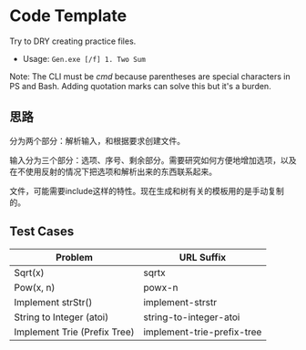 # Code Template

Try to DRY creating practice files.

* Usage: `Gen.exe [/f] 1. Two Sum`

Note: The CLI must be *cmd* because parentheses are special characters in PS and Bash. Adding quotation marks can solve this but it's a burden.

## 思路

分为两个部分：解析输入，和根据要求创建文件。

输入分为三个部分：选项、序号、剩余部分。需要研究如何方便地增加选项，以及在不使用反射的情况下把选项和解析出来的东西联系起来。

文件，可能需要include这样的特性。现在生成和树有关的模板用的是手动复制的。

## Test Cases

Problem|URL Suffix
-|-
Sqrt(x)|sqrtx
Pow(x, n)|powx-n
Implement strStr()|implement-strstr
String to Integer (atoi)|string-to-integer-atoi
Implement Trie (Prefix Tree)|implement-trie-prefix-tree
